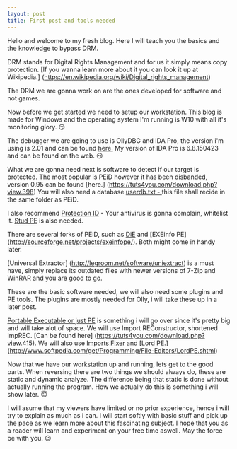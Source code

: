 ```yaml
---
layout: post
title: First post and tools needed
---
```


Hello and welcome to my fresh blog. Here I will teach you the basics and the knowledge to bypass DRM.

DRM stands for Digital Rights Management and for us it simply means copy protection. [If you wanna learn more about it you can look it up at Wikipedia.]
(https://en.wikipedia.org/wiki/Digital_rights_management)

The DRM we are gonna work on are the ones developed for software and not games. 

Now before we get started we need to setup our workstation. This blog is made for Windows and the operating system I'm running is W10 with all it's monitoring glory. :smirk:

The debugger we are going to use is OllyDBG and IDA Pro, the version i'm using is 2.01 and can be found [here.](http://www.ollydbg.de/)
My version of IDA Pro is 6.8.150423 and can be found on the web. :smirk:

What we are gonna need next is software to detect if our target is protected. The most popular is PEiD however it has been disbanded, version 0.95 can be found [here.]
(https://tuts4you.com/download.php?view.398)
You will also need a database [userdb.txt - ](http://handlers.sans.org/jclausing/userdb.txt) this file shall recide in the same folder as PEiD.

I also recommend [Protection ID](http://pid.gamecopyworld.com/) - Your antivirus is gonna complain, whitelist it. [Stud PE](http://www.cgsoftlabs.ro/studpe.html) is also needed.

There are several forks of PEiD, such as [DiE](http://ntinfo.biz/) and [EXEinfo PE] (http://sourceforge.net/projects/exeinfope/). Both might come in handy later.

[Universal Extractor] (http://legroom.net/software/uniextract) is a must have, simply replace its outdated files with newer versions of 7-Zip and WinRAR and you are good to go.

These are the basic software needed, we will also need some plugins and PE tools. The plugins are mostly needed for Olly, i will take these up in a later post. 

[Portable Executable or just PE](https://en.wikipedia.org/wiki/Portable_Executable) is something i will go over since it's pretty big and will take alot of space.
We will use Import REConstructor, shortened impREC. [Can be found here] (https://tuts4you.com/download.php?view.415). 
We will also use [Imports Fixer](https://tuts4you.com/download.php?view.2969) and [Lord PE.] (http://www.softpedia.com/get/Programming/File-Editors/LordPE.shtml)

Now that we have our workstation up and running, lets get to the good parts. When reversing there are two things we should always do, these are static and dynamic analyze.
The difference being that static is done without actually running the program. How we actually do this is something i will show later. :innocent:

I will asume that my viewers have limited or no prior experience, hence i will try to explain as much as i can. I will start softly with basic stuff and pick up the pace as we learn more about this
fascinating subject. I hope that you as a reader will learn and experiment on your free time aswell. May the force be with you. :wink:





